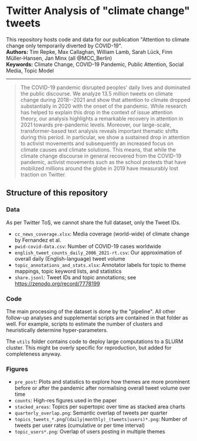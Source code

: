 # Twitter Analysis of "climate change" tweets

This repository hosts code and data for our publication "Attention to climate change only temporarily diverted by COVID-19".   
**Authors:** Tim Repke, Max Callaghan, William Lamb, Sarah Lück, Finn Müller-Hansen, Jan Minx (all @MCC_Berlin)   
**Keywords:** Climate Change, COVID-19 Pandemic, Public Attention, Social Media, Topic Model

---
> The COVID-19 pandemic disrupted peoples' daily lives and dominated the public discourse.
> We analyze 13.5 million tweets on climate change during 2018--2021 and show that attention to climate dropped substantially in 2020 with the onset of the pandemic.
> While research has helped to explain this drop in the context of issue attention theory, our analysis highlights a remarkable recovery in attention in 2021 towards pre-pandemic levels.
> Moreover, our large-scale, transformer-based text analysis reveals important thematic shifts during this period.
> In particular, we show a sustained drop in attention to activist movements and subsequently an increased focus on climate causes and climate solutions.
> This means, that while the climate change discourse in general recovered from the COVID-19 pandemic, activist movements such as the school protests that have mobilized millions around the globe in 2019 have measurably lost traction on Twitter.

## Structure of this repository

### Data
As per Twitter ToS, we cannot share the full dataset, only the Tweet IDs.

* `cc_news_coverage.xlsx`: Media coverage (world-wide) of climate change by Fernandez et al.
* `pwid-covid-data.csv`: Number of COVID-19 cases worldwide
* `english_tweet_counts_daily_2006_2021-rt.csv`: Our approximation of overall daily (English-language) tweet volume
* `topic_annotations_and_stats.xlsx`: Annotator labels for topic to theme mappings, topic keyword lists, and statistics
* `share.jsonl`: Tweet IDs and topic annotations; see https://zenodo.org/record/7778199

### Code

The main processing of the dataset is done by the "pipeline".
All other follow-up analyses and supplemental scripts are contained in that folder as well.
For example, scripts to estimate the number of clusters and heuristically determine hyper-parameters.

The `utils` folder contains code to deploy large computations to a SLURM cluster.
This might be overly specific for reproduction, but added for completeness anyway.

### Figures

* `pre_post`: Plots and statistics to explore how themes are more prominent before or after the pandemic after normalising overall tweet volume over time
* `counts`: High-res figures used in the paper
* `stacked_areas`: Topics per supertopic over time as stacked area charts
* `quarterly_overlap.png`: Semantic overlap of tweets per quarter
* `topics_tweets_*.png`/`(daily|monthly)_(tweets|users)*.png`: Number of tweets per user rates (cumulative or per time interval)
* `topic_users*.png`: Overlap of users posting in multiple themes

